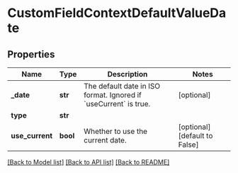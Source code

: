 # CustomFieldContextDefaultValueDate

## Properties
Name | Type | Description | Notes
------------ | ------------- | ------------- | -------------
**_date** | **str** | The default date in ISO format. Ignored if &#x60;useCurrent&#x60; is true. | [optional] 
**type** | **str** |  | 
**use_current** | **bool** | Whether to use the current date. | [optional] [default to False]

[[Back to Model list]](../README.md#documentation-for-models) [[Back to API list]](../README.md#documentation-for-api-endpoints) [[Back to README]](../README.md)

